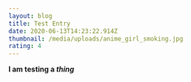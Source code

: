 ```yaml
---
layout: blog
title: Test Entry
date: 2020-06-13T14:23:22.914Z
thumbnail: /media/uploads/anime_girl_smoking.jpg
rating: 4
---
```

**I am testing a *thing***